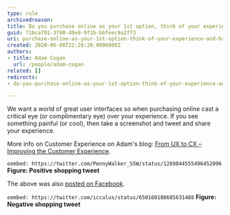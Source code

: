 ```yaml
---
type: rule
archivedreason: 
title: Do you purchase online as your 1st option, think of your experience, and have a voice?
guid: 716ca791-3f90-49e9-9f1b-bbfeec9a2ff3
uri: purchase-online-as-your-1st-option-think-of-your-experience-and-have-a-voice
created: 2020-06-08T22:28:20.0000000Z
authors:
- title: Adam Cogan
  url: /people/adam-cogan
related: []
redirects:
- do-you-purchase-online-as-your-1st-option-think-of-your-experience-and-have-a-voice

---
```


We want a world of great user interfaces so when purchasing online cast a critical eye (or complimentary eye) over your experience. If you see something painful (or cool), then take a screenshot and tweet and share your experience.

<!--endintro-->

More info on Customer Experience on Adam's blog: [From UX to CX – Improving the Customer Experience](https&#58;//adamcogan.com/2017/11/08/from-ux-to-cx-improving-the-customer-experience/).


`oembed: https://twitter.com/PennyWalker_SSW/status/1269844555496452096`
**Figure: Positive shopping tweet** 

The above was also [posted on Facebook](https://www.facebook.com/520570705/posts/10157004426655706/).

`oembed: https://twitter.com/icculus/status/650160108685631488`
**Figure: Negative shopping tweet**
